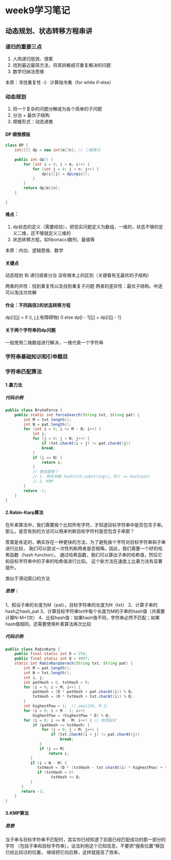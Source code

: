# week9学习笔记

## 动态规划、状态转移方程串讲

### 递归的重要三点

1. 人肉递归低效、很累
2. 找到最近最简方法，将其拆解成可重复解决的问题
3. 数学归纳法思维

本质：寻找重复性 -》 计算指令集（for while if-else）

### 动态规划

1. 将一个复杂的问题分解成为各个简单的子问题
2. 分治 + 最优子结构
3. 顺推形式：动态递推

#### DP 顺推模板

```java
class DP {
    int[][] dp = new int[m][n]; // 二维情况
    
    public int dp() {
        for (int i = 0; i < m; i++) {
            for (int j = 0; j < n; j++) {
                dp[i][j] = dpLogic();
            }        
        }
        return dp[m][n];
    }
    
}
```
#### 难点：
1. dp状态的定义（需要经验），把现实问题定义为数组，一维的，状态不够的定义二维，还不够就定义三维的
2. 状态转移方程，如fibonacci数列、最值等

本质：内功、逻辑思维、数学

#### 关键点

动态规划 和 递归或者分治 没有根本上的区别（关键看有无最优的子结构）

两者的共性：找到重复性以及找到重复子问题
两者的差异性：最优子结构、中途可以淘汰次优解

#### 作业：不同路径2的状态转移方程

dp[i][j] = if (i, j上有障碍物) 0 else dp[i - 1][j] + dp[i][j - 1]

#### 关于两个字符串的dp问题

一般使用二维数组进行解决，一维代表一个字符串


### 字符串基础知识和引申题目


### 字符串匹配算法

#### 1.暴力法

##### 代码示例

```java
public class BruteForce {
    public static int forceSearch(String txt, String pat) {
        int M = txt.length();
        int N = pat.length();
        for (int i = 0; i <= M - N; i++) {
            int j;
            for (j = 0; j < N; j++) {
                if (txt.charAt(i + j) != pat.charAt(j))
                break;
            }
            if (j == N) {
                return i;
            }
            // 更加聪明？         
            // 1. 预先判断 hash(txt.substring(i, M)) == hash(pat)     
            // 2. KMP 
        }
        return -1; 
    }
}
```

#### 2.Rabin-Karp算法
在朴素算法中，我们需要挨个比较所有字符，才知道目标字符串中是否包含子串。
那么，是否有别的方法可以用来判断目标字符村是否包含子串那？

答案是肯定的，确实存在一种更快的方法，为了避免挨个字符对目标字符串和子串进行比较，
我们可以尝试一次性判断两者是否相等。因此，我们需要一个好的哈希函数（hash function）。
通过哈希函数，我们可以算出子串的哈希值，然后它和目标字符串中的子串的哈希值进行比较。
这个新方法在速度上比暴力法有显著提升。

类似于滑动窗口的方法

##### 思想：
1、假设子串的长度为M（pat），目标字符串的长度为N（txt）
2、计算子串的hash之hash_pat
3、计算目标字符串txt中每个长度为M的子串的hash值（共需要计算N-M+1次）
4、比较hash值：如果hash值不同，字符串必然不匹配；如果hash值相同，还需要使用朴素算法再次比较

##### 代码示例

```java
public class RabinKarp {
    public final static int D = 256;
    public final static int Q = 9997;
    static int RabinKarpSerach(String txt, String pat) {
        int M = pat.length();
        int N = txt.length();
        int i, j;
        int patHash = 0, txtHash = 0;
        for (i = 0; i < M; i++) {
            patHash = (D * patHash + pat.charAt(i)) % Q;
            txtHash = (D * txtHash + txt.charAt(i)) % Q;
        }
        int highestPow = 1;  // pow(256, M-1)
        for (i = 0; i < M - 1; i++)
            highestPow = (highestPow * D) % Q;
        for (i = 0; i <= N - M; i++) { // 枚举起点   
            if (patHash == txtHash) { 
                for (j = 0; j < M; j++) {
                    if (txt.charAt(i + j) != pat.charAt(j))
                        break;
               }
               if (j == M)
                   return i;
           }
           if (i < N - M) {
              txtHash = (D * (txtHash - txt.charAt(i) * highestPow) + txt.charAt(i + M)) % Q;   
              if (txtHash < 0)
                    txtHash += Q;
           }
       }
       return -1;
    }
}
```

#### 3.KMP算法


##### 思想

当子串与目标字符串不匹配时，其实你已经知道了前面已经匹配成功的那一部分的字符
（包括子串和目标字符串）。设法利用这个已知信息，不要把“搜索位置”移回已经比较过的位置，
继续把它向后移，这样就提高了效率。